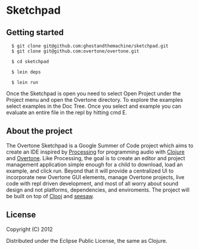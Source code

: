 # Sketchpad
## Getting started
   
      $ git clone git@github.com:ghostandthemachine/sketchpad.git
      $ git clone git@github.com:overtone/overtone.git

      $ cd sketchpad

      $ lein deps

      $ lein run

Once the Sketchpad is open you need to select Open Project under the Project
menu and open the Overtone directory.
To explore the examples select examples in the Doc Tree. Once you select and
example you can evaluate an entire file in the repl by hitting cmd E. 

## About the project

The Overtone Sketchpad is a Google Summer of Code project which aims to create an IDE inspired by [Processing](processing.org) for programming audio with [Clojure](clojure.org) and [Overtone](http://overtone.github.com/). Like Processing, the goal is to create an editor and project management application simple enough for a child to download, load an example, and click run. Beyond that it will provide a centralized UI to incorporate new Overtone GUI elements, manage Overtone projects, live code with repl driven development, and most of all worry about sound design and not platforms, dependencies, and enviroments. The project will be built on top of [Clooj](https://github.com/arthuredelstein/clooj) and [seesaw](https://github.com/daveray/seesaw). 

## License

Copyright (C) 2012 

Distributed under the Eclipse Public License, the same as Clojure.
